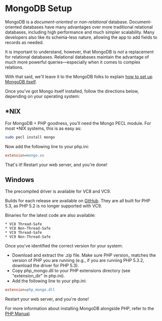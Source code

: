 # MongoDB Setup

MongoDB is a _document-oriented_ or _non-relational_ database. Document-oriented databases have many advantages over more traditional relational databases, including high performance and much simpler scalability. Many developers also like its schema-less nature, allowing the app to add fields to records as needed.

It is important to understand, however, that MongoDB is _not_ a replacement for relational databases. Relational databases maintain the advantage of much more powerful queries—especially when it comes to complex relations.

With that said, we'll leave it to the MongoDB folks to explain [how to set up MongoDB itself](http://www.mongodb.org/display/DOCS/Getting+Started).

Once you've got Mongo itself installed, follow the directions below, depending on your operating system:

## *NIX

For MongoDB + PHP goodness, you'll need the Mongo PECL module. For most *NIX systems, this is as easy as:

```bash
sudo pecl install mongo
```

Now add the following line to your php.ini:
```ini
extension=mongo.so
```

That's it! Restart your web server, and you're done!

## Windows

The precompiled driver is available for VC8 and VC9.

Builds for each release are available on [ GitHub](http://github.com/mongodb/mongo-php-driver/downloads). They are all built for PHP 5.3, as PHP 5.2 is no longer supported with VC9.

Binaries for the latest code are also available:

    * VC8 Thread-Safe
    * VC8 Non-Thread-Safe
    * VC9 Thread-Safe
    * VC9 Non-Thread-Safe

Once you've identified the correct version for your system:

 * Download and extract the .zip file. Make sure PHP version_ matches the version of PHP you are running (e.g., if you are running PHP 5.3.2, download the driver for PHP 5.3).
 * Copy php_mongo.dll to your PHP extensions directory (see "extension_dir" in php.ini).
 * Add the following line to your php.ini:

```ini
extension=php_mongo.dll
```

Restart your web server, and you're done!

For more information about installing MongoDB alongside PHP, refer to the [PHP Manual](http://www.php.net/manual/en/mongo.installation.php).
